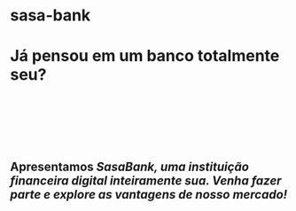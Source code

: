 # sasa-bank
<h1>Já pensou em um banco totalmente seu?<h1><br><br> <h2>Apresentamos <i>SasaBank<i>, uma instituição financeira digital inteiramente sua. Venha fazer parte e explore as vantagens de nosso mercado!<h2>

